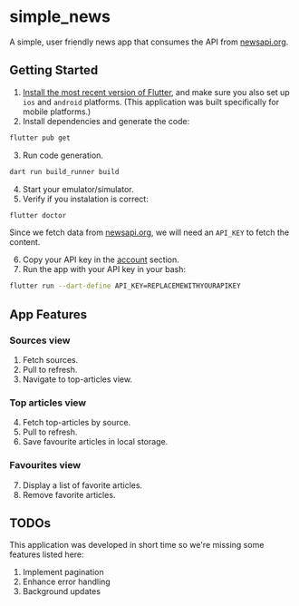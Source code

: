 # simple_news

A simple, user friendly news app that consumes the API from [newsapi.org](https://newsapi.org).

## Getting Started
1. [Install the most recent version of Flutter](https://docs.flutter.dev/get-started/install), and make sure you also set up `ios` and `android` platforms. (This application was built specifically for mobile platforms.)
2. Install dependencies and generate the code:
```bash
flutter pub get
```
3. Run code generation.
```bash
dart run build_runner build
```
4. Start your emulator/simulator.
5. Verify if you instalation is correct:
```bash
flutter doctor
```

Since we fetch data from [newsapi.org](https://newsapi.org), we will need an `API_KEY` to fetch the content.

6. Copy your API key in the [account](https://newsapi.org/account) section.
7. Run the app with your API key in your bash:
```bash
flutter run --dart-define API_KEY=REPLACEMEWITHYOURAPIKEY
```

## App Features
### Sources view
1. Fetch sources.
2. Pull to refresh.
3. Navigate to top-articles view.

### Top articles view
4. Fetch top-articles by source.
5. Pull to refresh.
6. Save favourite articles in local storage.

### Favourites view
7. Display a list of favorite articles.
8. Remove favorite articles.

## TODOs
This application was developed in short time so we're missing some features listed here:
1. Implement pagination
2. Enhance error handling
3. Background updates